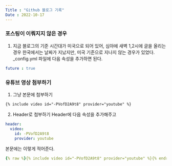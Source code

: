 ```yaml
---
Title : "Github 블로그 기록"
Date : 2022-10-17
---
```

### 포스팅이 이뤄지지 않은 경우
1. 지금 블로그의 기준 시간대가 미국으로 되어 있어, 심야에 새벽 1,2시에 글을 올리는 경우 한국에서는 날짜가 지났지만, 미국 기준으로 지나지 않는 경우가 있었다. 
_config.yml 파일에 다음 속성을 추가하면 된다.
```yaml
future : true
```


### 유튜브 영상 첨부하기
1. 그냥 본문에 첨부하기
```
{% include video id="-PVofD2A9t8" provider="youtube" %}
```

2. Header로 첨부하기
Header에 다음 속성을 추가해주고
```yaml
header:
  video:
    id: -PVofD2A9t8
    provider: youtube
```
본문에는 이렇게 적어준다.
```yaml
{% raw %}{% include video id="-PVofD2A9t8" provider="youtube" %}{% endraw %}
```

